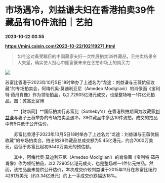# 市场遇冷，刘益谦夫妇在香港拍卖39件藏品有10件流拍｜艺拍

**2023-10-22 00:55**

**https://mini.caixin.com/2023-10-22/102119271.html**

> 如今这对备受瞩目的中国藏家夫妇一次性展拍卖39件藏品，且拍卖结果令人失望，确实使人担心中国富豪未来在艺拍市场上的购买力

  

![](https://img.caixin.com/2023-10-09/169685240181849_840_560.jpg)

苏富比香港于2023年10月5日18时举办了上述名为“龙途：刘益谦与王薇伉俪收藏”的专场拍卖会，阿梅代奥·莫迪利亚尼（Amedeo Modigliani）的肖像画《宝利特·茹丹肖像》作为领衔拍品，以2.72905亿港元成交，也是整场唯一1件亿元拍品。图：苏富比官博

  

　　**【财新网】**国际拍卖行苏富比（Sotheby's）在香港秋拍期间为收藏家[刘益谦](https://s.ccxe.com.cn/entities/persons/301068142)与妻子王薇举办的专场拍卖会遇冷，39件藏品中多达10件流拍，成交的拍品中有5件低于公开估价。

　　苏富比香港于2023年10月5日18时举办了上述名为“龙途：刘益谦与王薇伉俪收藏”的专场拍卖会，拍出的29件藏品总成交额为5.45亿港元，约合7000万美元，远低于苏富比起初9440万美元的预估额。

　　其中，阿梅代奥·莫迪利亚尼（Amedeo Modigliani）的肖像画《宝利特·茹丹肖像》作为领衔拍品，以2.72905亿港元成交，也是整场唯一1件亿元拍品。然而，该拍品虽未提供公开估价，本次成交价较刘益谦于2015年11月在苏富比纽约4281万美元（约3.34亿港元）的上一手成交价跌幅达18%。